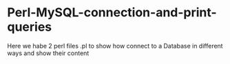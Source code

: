 # Perl-MySQL-connection-and-print-queries
Here we habe 2 perl files .pl to show how connect to a Database in different ways and show their content
